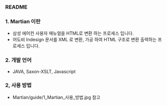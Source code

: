 ### README

### 1. Martian 이란
- 삼성 에어컨 사용자 매뉴얼을 HTML로 변환 하는 프로세스 입니다.
- 어도비 Indesign 문서를 XML 로 변환, 가공 하여 HTML 구조로 변환 출력하는 프로세스 입니다.

### 2. 개발 언어
- JAVA, Saxon-XSLT, Javascript

### 2, 사용 방법
- Martian/guide/1_Martian_사용_방법.jpg 참고
